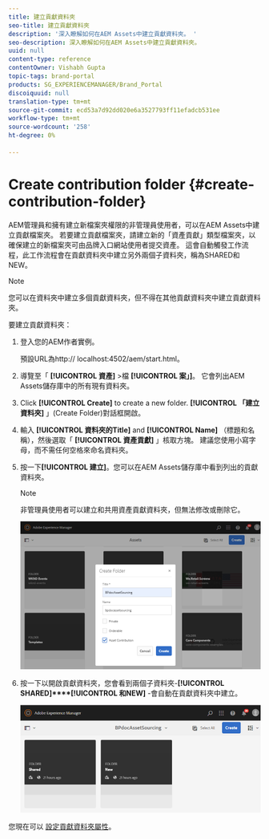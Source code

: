 ```yaml
---
title: 建立貢獻資料夾
seo-title: 建立貢獻資料夾
description: '深入瞭解如何在AEM Assets中建立貢獻資料夾。 '
seo-description: 深入瞭解如何在AEM Assets中建立貢獻資料夾。
uuid: null
content-type: reference
contentOwner: Vishabh Gupta
topic-tags: brand-portal
products: SG_EXPERIENCEMANAGER/Brand_Portal
discoiquuid: null
translation-type: tm+mt
source-git-commit: ecd53a7d92dd020e6a3527793ff11efadcb531ee
workflow-type: tm+mt
source-wordcount: '258'
ht-degree: 0%

---
```



# Create contribution folder {#create-contribution-folder}


AEM管理員和擁有建立新檔案夾權限的非管理員使用者，可以在AEM Assets中建立貢獻檔案夾。
若要建立貢獻檔案夾，請建立新的「資產貢獻」類型檔案夾，以確保建立的新檔案夾可由品牌入口網站使用者提交資產。  這會自動觸發工作流程，此工作流程會在貢獻資料夾中建立另外兩個子資料夾，稱為SHARED和NEW。

>[!NOTE]
>
>您可以在資料夾中建立多個貢獻資料夾，但不得在其他貢獻資料夾中建立貢獻資料夾。

要建立貢獻資料夾：
1. 登入您的AEM作者實例。

   預設URL為http:// localhost:4502/aem/start.html。

1. 導覽至「 **[!UICONTROL 資產]** >檔 **[!UICONTROL 案」]**。 它會列出AEM Assets儲存庫中的所有現有資料夾。

1. Click **[!UICONTROL Create]** to create a new folder. **[!UICONTROL 「建立資料夾]** 」(Create Folder)對話框開啟。

1. 輸入 **[!UICONTROL 資料夾的Title]** and **[!UICONTROL Name]** （標題和名稱），然後選取「 **[!UICONTROL 資產貢獻]** 」核取方塊。
建議您使用小寫字母，而不需任何空格來命名資料夾。

1. 按一下&#x200B;**[!UICONTROL 建立]**。您可以在AEM Assets儲存庫中看到列出的貢獻資料夾。

   >[!NOTE]
   >
   >非管理員使用者可以建立和共用資產貢獻資料夾，但無法修改或刪除它。

   ![](assets/create-contribution-folder.png)

1. 按一下以開啟貢獻資料夾，您會看到兩個子資料夾-**[!UICONTROL SHARED]****[!UICONTROL 和NEW]** -會自動在貢獻資料夾中建立。

   ![](assets/contribution-folder.png)

您現在可以 [設定貢獻資料夾屬性](brand-portal-configure-contribution-folder-properties.md)。


